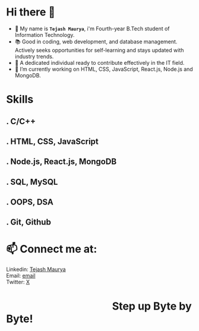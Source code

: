 # Hi there 👋
<!--
**MauryaTejash/MauryaTejash** is a ✨ _special_ ✨ repository because its `README.md` (this file) appears on your GitHub profile.

Here are some ideas to get you started:

- 🔭 I’m currently working on ...
- 🌱 I’m currently learning ...
- 👯 I’m looking to collaborate on ...
- 🤔 I’m looking for help with ...
- 💬 Ask me about ...
- 📫 How to reach me: ...
- 😄 Pronouns: ...
- ⚡ Fun fact: ...
-->

- 💬 My name is **`Tejash Maurya`**, i'm Fourth-year B.Tech student of Information Technology. 
- 📚 Good in coding, web development, and database management. Actively seeks opportunities for self-learning and stays updated with industry trends. 
- 💯 A dedicated individual ready to contribute effectively in the IT field.
- 🔭 I’m currently working on HTML, CSS, JavaScript, React.js, Node.js and MongoDB.

# Skills
## . C/C++
## . HTML, CSS, JavaScript
## . Node.js, React.js, MongoDB
## . SQL, MySQL
## . OOPS, DSA
## . Git, Github

# 📫 Connect me at:
Linkedin: [Tejash Maurya](https://www.linkedin.com/in/tejash-maurya-a87a2b212/)<br>
Email: [email](mauryatejash00@gmail.com)<br>
Twitter: [X](https://twitter.com/tejash_maurya)

# &nbsp; &nbsp; &nbsp; &nbsp; &nbsp; &nbsp; &nbsp; &nbsp; &nbsp; &nbsp;&nbsp; &nbsp; &nbsp; &nbsp; &nbsp;&nbsp; &nbsp; &nbsp; &nbsp; &nbsp;&nbsp; &nbsp; &nbsp; Step up Byte by Byte! 
